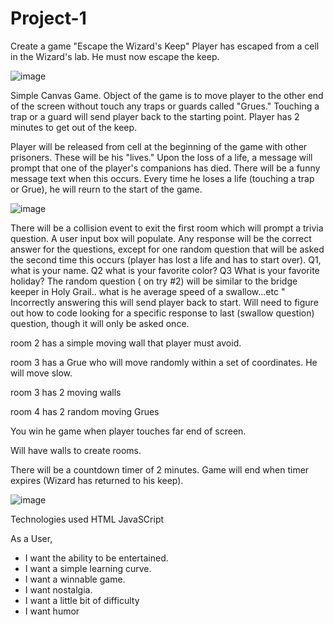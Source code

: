 # Project-1
Create a game
"Escape the Wizard's Keep"
Player has escaped from a cell in the Wizard's lab. He must now escape the keep.

![image](https://user-images.githubusercontent.com/120183363/209365453-ef905bef-7f6f-4193-8e15-14d622c38ad1.png)




Simple Canvas Game.
Object of the game is to move player to the other end of the screen without touch any traps or guards called "Grues." Touching a trap or a guard will send player back to the starting point. Player has 2 minutes to get out of the keep.

Player will be released from cell at the beginning of the game with other prisoners. These will be his "lives." Upon the loss of a life, a message will prompt that one of the player's companions has died. There will be a funny message text when this occurs. Every time he loses a life (touching a trap or Grue), he will reurn to the start of the game.

![image](https://user-images.githubusercontent.com/120183363/209366741-f411f772-e19d-44de-8be0-55b35d6c514c.png)

There will be a collision event to exit the first room which will prompt a trivia question. A user input box will populate. Any response will be the correct answer for the questions, except for one random question that will be asked the second time this occurs (player has lost a life and has to start over). Q1, what is your name. Q2 what is your favorite color? Q3 What is your favorite holiday?  The random question ( on try #2) will be similar to the bridge keeper in Holy Grail.. what is he average speed of a swallow...etc " Incorrectly answering this will send player back to start. Will need to figure out how to code looking for a specific response to last (swallow question) question, though it will only be asked once. 

room 2 has a simple moving wall that player must avoid.

room 3 has a Grue who will move randomly within a set of coordinates. He will move slow.

room 3 has 2 moving walls

room 4 has 2 random moving Grues

You win he game when player touches far end of screen.

Will have walls to create rooms. 

There will be a countdown timer of 2 minutes. Game will end when timer expires (Wizard has returned to his keep).

![image](https://user-images.githubusercontent.com/120183363/209365362-0a350439-95d0-4bdd-ae6a-085bdcfa4af9.png)

Technologies used
HTML
JavaSCript

As a User, 
- I want the ability to be entertained.
- I want a simple learning curve.
- I want a winnable game.
- I want nostalgia.
- I want a little bit of difficulty 
- I want humor
